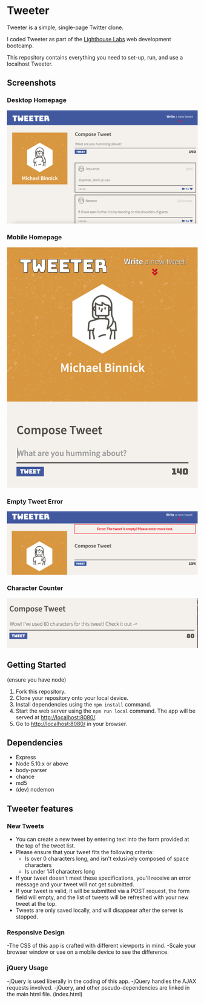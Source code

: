 # Tweeter

Tweeter is a simple, single-page Twitter clone.

I coded Tweeter as part of the [Lighthouse Labs](https://lighthouselabs.ca) web development bootcamp.

This repository contains everything you need to set-up, run, and use a localhost Tweeter.

## Screenshots

### Desktop Homepage
!["Desktop"](https://github.com/michaelbinnick/tweeter/blob/master/screenshots/desktop_main.png?raw=true)

### Mobile Homepage
!["Mobile"](https://github.com/michaelbinnick/tweeter/blob/master/screenshots/mobile_main.png?raw=true)

### Empty Tweet Error
!["Empty Error"](https://github.com/michaelbinnick/tweeter/blob/master/screenshots/desktop_errorempty.png?raw=true)

### Character Counter
!["Character Counter"](https://github.com/michaelbinnick/tweeter/blob/master/screenshots/char_counter.png?raw=true)

## Getting Started
(ensure you have node)
1. Fork this repository.
2. Clone your repository onto your local device.
3. Install dependencies using the `npm install` command.
3. Start the web server using the `npm run local` command. The app will be served at <http://localhost:8080/>.
4. Go to <http://localhost:8080/> in your browser.

## Dependencies

- Express
- Node 5.10.x or above
- body-parser
- chance
- md5
- (dev) nodemon

## Tweeter features

### New Tweets
- You can create a new tweet by entering text into the form provided at the top of the tweet list.
- Please ensure that your tweet fits the following criteria:
  - Is over 0 characters long, and isn't exlusively composed of space characters
  - Is under 141 characters long
- If your tweet doesn't meet these specifications, you'll receive an error message and your tweet will not get submitted.
- If your tweet is valid, it will be submitted via a POST request, the form field will empty, and the list of tweets will be refreshed with your new tweet at the top.
- Tweets are only saved locally, and will disappear after the server is stopped.

### Responsive Design
-The CSS of this app is crafted with different viewports in mind.
-Scale your browser window or use on a mobile device to see the difference.

### jQuery Usage
-jQuery is used liberally in the coding of this app.
-jQuery handles the AJAX requests involved.
-jQuery, and other pseudo-dependencies are linked in the main html file. (index.html)

